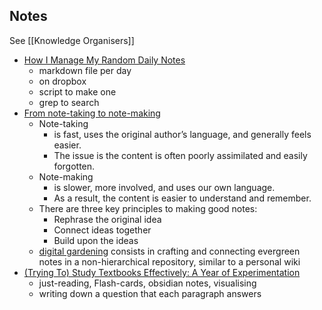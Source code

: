 Notes
-----

See [[Knowledge Organisers]]

* [How I Manage My Random Daily Notes](https://hachibu.net/posts/2020/how-i-manage-my-random-daily-notes/)
    * markdown file per day
    * on dropbox
    * script to make one
    * grep to search
* [From note-taking to note-making](https://nesslabs.com/from-note-taking-to-note-making)
    * Note-taking 
        * is fast, uses the original author’s language, and generally feels easier. 
        * The issue is the content is often poorly assimilated and easily forgotten. 
    * Note-making 
        * is slower, more involved, and uses our own language.
        * As a result, the content is easier to understand and remember.
    * There are three key principles to making good notes:
        * Rephrase the original idea
        * Connect ideas together
        * Build upon the ideas
    * [digital gardening](https://nesslabs.com/mind-garden) consists in crafting and connecting evergreen notes in a non-hierarchical repository, similar to a personal wiki
* [(Trying To) Study Textbooks Effectively: A Year of Experimentation](https://www.lesswrong.com/posts/79dP94fEhGGcGmyDE/trying-to-study-textbooks-effectively-a-year-of)
    * just-reading, Flash-cards, obsidian notes, visualising
    * writing down a question that each paragraph answers